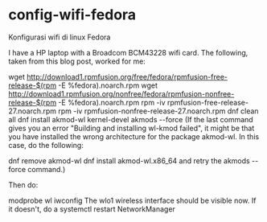 # config-wifi-fedora
Konfigurasi wifi di linux Fedora

I have a HP laptop with a Broadcom BCM43228 wifi card. The following, taken from this blog post, worked for me:

wget http://download1.rpmfusion.org/free/fedora/rpmfusion-free-release-$(rpm -E %fedora).noarch.rpm
wget http://download1.rpmfusion.org/nonfree/fedora/rpmfusion-nonfree-release-$(rpm -E %fedora).noarch.rpm
rpm -iv rpmfusion-free-release-27.noarch.rpm
rpm -iv rpmfusion-nonfree-release-27.noarch.rpm
dnf clean all
dnf install akmod-wl kernel-devel
akmods --force
(If the last command gives you an error "Building and installing wl-kmod failed", it might be that you have installed the wrong architecture for the package akmod-wl. In this case, do the following:

dnf remove akmod-wl
dnf install akmod-wl.x86_64 
and retry the akmods --force command.)

Then do:

modprobe wl
iwconfig
The wlo1 wireless interface should be visible now. If it doesn't, do a systemctl restart NetworkManager

